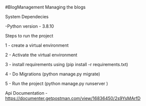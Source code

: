 #BlogManagement
Managing the blogs

System Dependecies

-Python version - 3.8.10

Steps to run the project

1 - create a virtual environment

2 - Activate the virtual environment

3 - install requirements using (pip install -r requirements.txt)

4 - Do Migrations (python manage.py migrate)

5 - Run the project (python manage.py runserver <port>)


Api Documentation - https://documenter.getpostman.com/view/16836450/2s9YsMArfD

